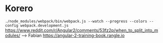# Korero

`./node_modules/webpack/bin/webpack.js --watch --progress --colors --config webpack.development.js`
https://www.reddit.com/r/Angular2/comments/53fz2p/when_to_split_into_modules/ --> Fabian
https://angular-2-training-book.rangle.io